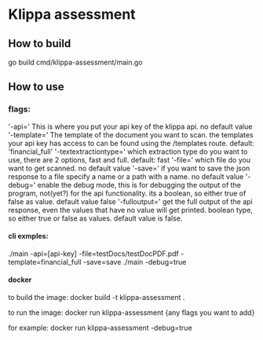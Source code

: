 # Klippa assessment

## How to build
go build cmd/klippa-assessment/main.go

## How to use

### flags:
'-api=' This is where you put your api key of the klippa api. no default value
'-template=' The template of the document you want to scan. the templates your api key has access to can be found using the /templates route. default: 'financial_full'
'-textextractiontype=' which extraction type do you want to use, there are 2 options, fast and full. default: fast
'-file=' which file do you want to get scanned. no default value
'-save=' if you want to save the json response to a file specify a name or a path with a name. no default value
'-debug=' enable the debug mode, this is for debugging the output of the program, not(yet?) for the api functionality. its a boolean, so either true of false as value. default value false
'-fulloutput=' get the full output of the api response, even the values that have no value will get printed. boolean type, so either true or false as values. default value is false.

#### cli exmples:
./main -api=[api-key] -file=testDocs/testDocPDF.pdf -template=financial_full -save=save
./main -debug=true

#### docker
to build the image:
docker build -t klippa-assessment .

to run the image:
docker run klippa-assessment {any flags you want to add}

for example: docker run klippa-assessment -debug=true

